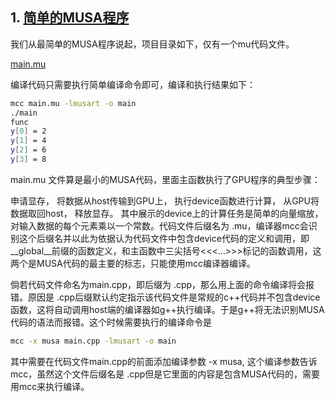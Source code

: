 ## 1. [简单的MUSA程序](https://blog.mthreads.com/blog/musa/2024-05-20-%E4%BD%BF%E7%94%A8cmake%E6%9E%84%E5%BB%BAMUSA%E5%B7%A5%E7%A8%8B/)

我们从最简单的MUSA程序说起，项目目录如下，仅有一个mu代码文件。

[main.mu](main.mu)

编译代码只需要执行简单编译命令即可，编译和执行结果如下：

```bash
mcc main.mu -lmusart -o main
./main
func
y[0] = 2
y[1] = 4
y[2] = 6
y[3] = 8
```

main.mu 文件算是最小的MUSA代码，里面主函数执行了GPU程序的典型步骤：

申请显存， 将数据从host传输到GPU上， 执行device函数进行计算， 从GPU将数据取回host， 释放显存。 其中展示的device上的计算任务是简单的向量缩放，对输入数据的每个元素乘以一个常数。代码文件后缀名为 .mu，编译器mcc会识别这个后缀名并以此为依据认为代码文件中包含device代码的定义和调用，即__global__前缀的函数定义，和主函数中三尖括号<<<...>>>标记的函数调用，这两个是MUSA代码的最主要的标志，只能使用mcc编译器编译。

倘若代码文件命名为main.cpp，即后缀为 .cpp，那么用上面的命令编译将会报错。原因是 .cpp后缀默认约定指示该代码文件是常规的c++代码并不包含device函数，这将自动调用host端的编译器如g++执行编译。于是g++将无法识别MUSA代码的语法而报错。这个时候需要执行的编译命令是

```bash
mcc -x musa main.cpp -lmusart -o main
```

其中需要在代码文件main.cpp的前面添加编译参数 -x musa, 这个编译参数告诉mcc，虽然这个文件后缀名是 .cpp但是它里面的内容是包含MUSA代码的，需要用mcc来执行编译。
